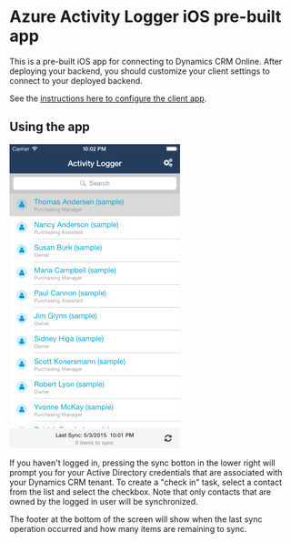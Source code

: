 # Azure Activity Logger iOS pre-built app

This is a pre-built iOS app for connecting to Dynamics CRM Online. After deploying your backend, you should customize your client settings to connect to your deployed backend.

See the [instructions here to configure the client app](../readme.md#8-configure-and-run-the-client-app).

## Using the app

![Azure Activity Logger iOS Screenshot](../readme-files/activitylogger-screenshot.png)

If you haven't logged in, pressing the sync botton in the lower right will prompt you for your Active Directory credentials that are associated with your Dynamics CRM tenant. To create a "check in" task, select a contact from the list and select the checkbox. Note that only contacts that are owned by the logged in user will be synchronized.

The footer at the bottom of the screen will show when the last sync operation occurred and how many items are remaining to sync.



